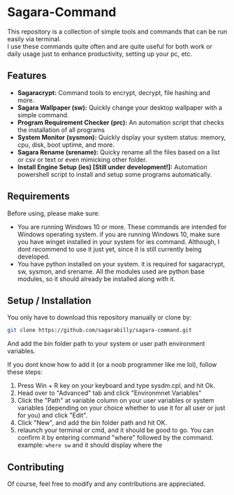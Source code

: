 # Sagara-Command

This repository is a collection of simple tools and commands that can be run easily via terminal.  
I use these commands quite often and are quite useful for both work or daily usage just to enhance productivity, setting up your pc, etc.  

## Features  
- **Sagaracrypt:** Command tools to encrypt, decrypt, file hashing and more.  
- **Sagara Wallpaper (sw):** Quickly change your desktop wallpaper with a simple command.  
- **Program Requirement Checker (prc):** An automation script that checks the installation of all programs 
- **System Monitor (sysmon):** Quickly dsplay your system status: memory, cpu, disk, boot uptime, and more.  
- **Sagara Rename (srename):** Quicky rename all the files based on a list or csv or text or even mimicking other folder.  
- **Install Engine Setup (ies) [Still under development!]:** Automation powershell script to install and setup some programs automatically. 

## Requirements  

Before using, please make sure:
- You are running Windows 10 or more. These commands are intended for Windows operating system. if you are running Windows 10, make sure you have winget installed in your system for ies command. Although, I dont recommend to use it just yet, since it is still currently being developed.  
- You have python installed on your system. it is required for sagaracrypt, sw, sysmon, and srename. All the modules used are python base modules, so it should already be installed along with it.   

## Setup / Installation  

You only have to download this repository manually or clone by:   
```bash
git clone https://github.com/sagarabilly/sagara-command.git
```
And add the bin folder path to your system or user path environment variables.  

If you dont know how to add it (or a noob programmer like me lol), follow these steps:  
1. Press Win + R key on your keyboard and type sysdm.cpl, and hit Ok.    
2. Head over to "Advanced" tab and click "Environmnet Variables"  
3. Click the "Path" at variable column on your user variables or system variables (depending on your choice whether to use it for all user or just for you) and click "Edit".  
4. Click "New", and add the bin folder path and hit OK.  
5. relaunch your terminal or cmd,  and it should be good to go. You can confirm it by entering command "where" followed by the command. example: ```where sw``` and it should display where the 

## Contributing
Of course, feel free to modify and any contributions are appreciated.  

